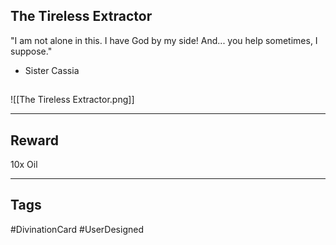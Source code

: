 ## The Tireless Extractor
"I am not alone in this. I have God by my side! And... you help sometimes, I suppose."
- Sister Cassia
## 
![[The Tireless Extractor.png]]

---
## Reward
10x Oil

---
## Tags
#DivinationCard
#UserDesigned